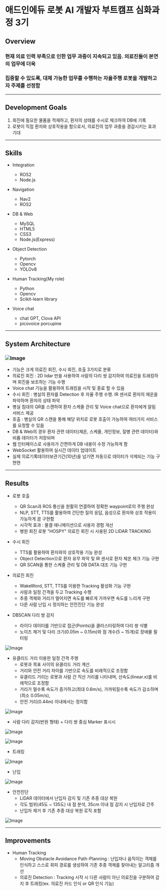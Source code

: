 # 애드인에듀 로봇 AI 개발자 부트캠프 심화과정 3기
## Overview
### 현재 의료 인력 부족으로 인한 업무 과중이 지속되고 있음. 의료진들이 본연의 업무에 더욱 
### 집중할 수 있도록, 대체 가능한 업무를 수행하는 자율주행 로봇을 개발하고자 주제를 선정함
---
## Development Goals
1. 회진에 필요한 물품을 적재하고, 환자의 상태를 수시로 체크하여 DB에 기록
2. 로봇이 직접 환자와 상호작용을 함으로서, 의료진의 업무 과중을 경감시키는 효과 기대
---
## Skills
+ Integration
  + ROS2
  + Node.js
    
+ Navigation
  + Nav2
  + ROS2
    
+ DB & Web
  + MySQL
  + HTML5
  + CSS3
  + Node.js(Express)
    
+ Object Detection
  + Pytorch
  + Opencv
  + YOLOv8
    
+ Human Tracking(My role)
  + Python
  + Opencv
  + Scikit-learn library
    
+ Voice chat
  + chat GPT, Clova API
  + picovoice porcupine
---
## System Architecture
### ![Image](https://github.com/user-attachments/assets/262f5f14-6bca-47e4-8d1d-fe531cd4f9ae)
+ 기능은 크게 의료진 회진, 수시 회진, 호출 3가지로 분류
+ 의료진 회진 : 2D lidar 만을 사용하여 사람의 다리 쌍 감지하여 의료진을 트래킹하며 회진을 보조하는 기능 수행
+ Voice chat 기능을 활용하여 트래킹을 시작 및 종료 할 수 있음
+ 수시 회진 :  병실의 환자를 Detection 후 자율 주행 수행. IR 센서로 환자의 체온을 파악하며 환자의 상태 파악
+ 병실 침대의 QR를 스캔하여 환자 스케줄 관리 및 Voice chat으로 환자에게 알림 서비스 제공
+ 호출 : 병실의 QR 스캔을 통해 해당 위치로 로봇 호출이 가능하여 여러가지 서비스를 요청할 수 있음
+ DB & Web의 경우 환자 관련 데이터(체온, 스케줄, 개인정보, 질병 관련 데이터)와 비품 데이터가 저장되며
+ 웹 인터페이스로 사용자가 간편하게 DB 내용이 수정 가능하게 함
+ WebSocket 활용하여 실시간 데이터 업데이트
+ 실제 의료기록데이터보관기간(10년)을 넘기면 자동으로 데이터가 삭제되는 기능 구현현
---
## Results
+ 로봇 호출
  + QR Scan과 ROS 통신을 원활히 연결하여 정확한 waypoint로의 주행 완성
  + NLP, STT, TTS를 활용하여 간단한 질의 응답, 음성으로 환자와 상호 작용이 가능하게 끔 구현함
  + 시각적 효과 : 물결 애니메이션으로 사용자 경험 개선
  + 병원 회진 로봇 "HOSPY" 의료진 회진 시 사용된 2D LIDAR TRACKING
+ 수시 회진 
  + TTS를 활용하여 환자와의 상호작용 기능 완성
  + Object Detection으로 환자 유무 파악 및 IR 센서로 환자 체온 체크 기능 구현
  + QR SCAN을 통한 스케줄 관리 및 DB DATA 대조 기능 구현
+ 의료진 회진
  + WakeWord, STT, TTS를 이용한 Tracking 활성화 기능 구현
  + 사람과 일정 간격을 두고 Tracking 수행
  + 추종 객체와 거리가 멀어지면 속도를 빠르게 가까우면 속도를 느리게 구현
  + 다른 사람 난입 시 정지하는 안전진단 기능 완성


+ DBSCAN 다리 쌍 감지
  + 라이다 데이터를 기반으로 접군(Points)을 클러스터링하여 다리 쌍 식별
  + 노이즈 제거 및 다리 크기(0.05m ~ 0.15m)와 점 개수(5 ~ 15개)로 장애물 필터링

![Image](https://github.com/user-attachments/assets/f70bc9f9-ae2a-4732-8e86-57be7f170a79)



+ 유클리드 거리 이용한 일정 간격 주행
  + 로봇과 목표 사이의 유클리드 거리 계산.
  + 거리와 안전 거리 차이를 기반으로 속도를 비례적으로 조정함
  + 유클리드 거리는 로봇과 사람 간 직선 거리를 나타내며, 선속도(linear.x)를 비례적으로 조정함
  + 거리가 멀수록 속도가 증가하고(최대 0.6m/s), 가까워질수록 속도가 감소하며(최소 0.05m/s),
  + 안전 거리(0.44m) 이내에서는 정지함


![Image](https://github.com/user-attachments/assets/3e850348-ae65-487c-89fd-9c33247cf714)



+ 사람 다리 감지(반원 형태) + 다리 쌍 중심 Marker 표시시


![Image](https://github.com/user-attachments/assets/9de07419-af2f-48b7-96fa-dcd39ee8ab38)


![Image](https://github.com/user-attachments/assets/f79c1f44-67ed-40de-aa8d-d30da5fb43b8)


+ 트래킹


![Image](https://github.com/user-attachments/assets/ca437451-b9c7-4d11-85b8-9e120e44992b)


+ 난입


![Image](https://github.com/user-attachments/assets/d1141c94-b8ac-4acd-9095-978c1de30456)



+ 안전진단
  + LiDAR 데이터에서 난입자 감지 및 기존 추종 대상 복원
  + 각도 범위(45도 ~ 135도) 내 점 분석, 35cm 이내 점 감지 시 난입자로 간주
  + 난입자 제거 후 기존 추종 대상 복원 로직 포함

![Image](https://github.com/user-attachments/assets/6b04b1ee-845f-486b-ae55-a2d85c53466d)

---
## Improvements
+ Human Tracking
  + Moving Obstacle Avoidance Path-Planning :  난입자나 움직이는 객체를 인식하고 스스로 회피 경로를 생성하여 기존 추종 객체를 찾아내는 알고리즘 개선
  + 의료진 Detection : Tracking 시작 시 다른 사람이 아닌 의료진을 구분하여 감지 후 트래킹(ex. 의료진 카드 인식 or QR 인식 기능)
  


